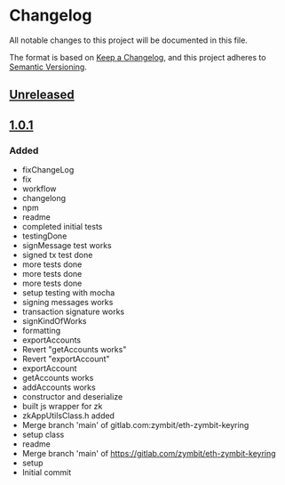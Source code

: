 # Changelog
All notable changes to this project will be documented in this file.

The format is based on [Keep a Changelog](https://keepachangelog.com/en/1.0.0/),
and this project adheres to [Semantic Versioning](https://semver.org/spec/v2.0.0.html).

## [Unreleased]

## [1.0.1]
### Added
- fixChangeLog
- fix
- workflow
- changelong
- npm
- readme
- completed initial tests
- testingDone
- signMessage test works
- signed tx test done
- more tests done
- more tests done
- more tests done
- setup testing with mocha
- signing messages works
- transaction signature works
- signKindOfWorks
- formatting
- exportAccounts
- Revert "getAccounts works"
- Revert "exportAccount"
- exportAccount
- getAccounts works
- addAccounts works
- constructor and deserialize
- built js wrapper for zk
- zkAppUtilsClass.h added
- Merge branch 'main' of gitlab.com:zymbit/eth-zymbit-keyring
- setup class
- readme
- Merge branch 'main' of https://gitlab.com/zymbit/eth-zymbit-keyring
- setup
- Initial commit

[Unreleased]: git+https://github.com/ShivaanshK/eth-zymbit-keyring/compare/v1.0.1...HEAD
[1.0.1]: git+https://github.com/ShivaanshK/eth-zymbit-keyring/releases/tag/v1.0.1
